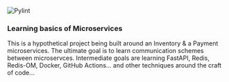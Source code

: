 ![Pylint]('https://github.com/abrehamm/fastAPI-microserv/.github/workflows/pylint.yml/badge.svg')

### Learning basics of Microservices

This is a hypothetical project being built around an Inventory & a Payment microservices.
The ultimate goal is to learn communication schemes between microservces.
Intermediate goals are learning FastAPI, Redis, Redis-OM, Docker, GitHub Actions...
and other techniques around the craft of code...
